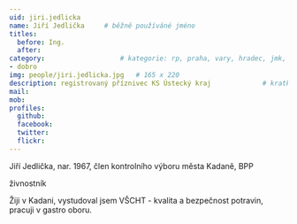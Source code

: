 ```yaml
---
uid: jiri.jedlicka
name: Jiří Jedlička  	# běžně používáné jméno
titles:
  before: Ing.
  after:
category:                 	# kategorie: rp, praha, vary, hradec, jmk, senat
- dobro
img: people/jiri.jedlicka.jpg   # 165 x 220
description: registrovaný příznivec KS Ústecký kraj         	# kratký popis, max 160 znaků
mail: 
mob:	
profiles:
  github:
  facebook: 
  twitter: 
  flickr:
---
```


Jiří Jedlička, nar. 1967, člen kontrolního výboru města Kadaně, BPP

živnostník

Žiji v Kadani, vystudoval jsem VŠCHT - kvalita a bezpečnost potravin, pracuji v gastro oboru. 
